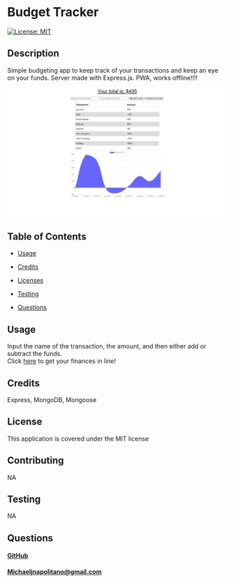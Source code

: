 
   # Budget Tracker
   [![License: MIT](https://img.shields.io/badge/License-MIT-yellow.svg)](https://opensource.org/licenses/MIT)
   
   ## Description 
   Simple budgeting app to keep track of your transactions and keep an eye on your funds. Server made with Express.js. PWA, works offline!!!!

   <img src="./public/assets/screencapture-vast-retreat-17080-herokuapp-2020-12-19-12_33_13.png">

   ## Table of Contents

    
  * [Usage](#usage)

  * [Credits](#credits)

  * [Licenses](#license)

  * [Testing](#test)

  * [Questions](#questions)
      

   ## Usage 
  Input the name of the transaction, the amount, and then either add or subtract the funds. </br>
  Click <a href="https://vast-retreat-17080.herokuapp.com/">here</a> to get your finances in line!

   ## Credits  
  Express, MongoDB, Mongoose
   
   ## License
   This application is covered under the MIT license
         
   
   ## Contributing
  NA
      
   ## Testing
  NA
   
   ## Questions
  #### <a href="https://www.github.com/napo-100">GitHub</a>
  #### Michaeljnapolitano@gmail.com
   
 